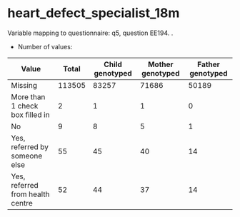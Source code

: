 # heart_defect_specialist_18m
Variable mapping to questionnaire: q5, question EE194.
.
- Number of values:

| Value | Total | Child genotyped | Mother genotyped | Father genotyped |
| ----- | ----- | --------------- | ---------------- | ---------------- |
| Missing | 113505 | 83257 | 71686 | 50189 |
| More than 1 check box filled in | 2 | 1 | 1 |0 |
| No | 9 | 8 | 5 |1 |
| Yes, referred by someone else | 55 | 45 | 40 |14 |
| Yes, referred from health centre | 52 | 44 | 37 |14 |



